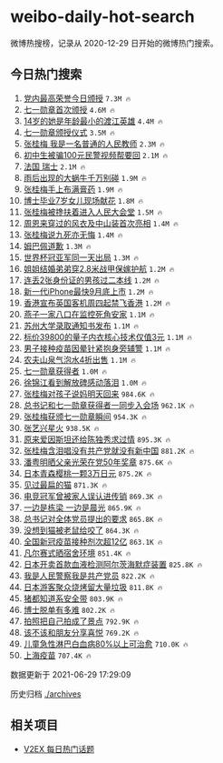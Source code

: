 # weibo-daily-hot-search

微博热搜榜，记录从 2020-12-29 日开始的微博热门搜索。

## 今日热门搜索

<!-- BEGIN -->

1. [党内最高荣誉今日颁授](https://s.weibo.com/weibo?q=%23%E5%85%9A%E5%86%85%E6%9C%80%E9%AB%98%E8%8D%A3%E8%AA%89%E4%BB%8A%E6%97%A5%E9%A2%81%E6%8E%88%23&Refer=top) `7.3M 🔥`
1. [七一勋章首次颁授](https://s.weibo.com/weibo?q=%23%E4%B8%83%E4%B8%80%E5%8B%8B%E7%AB%A0%E9%A6%96%E6%AC%A1%E9%A2%81%E6%8E%88%23&Refer=top) `4.6M 🔥`
1. [14岁的她是年龄最小的渡江英雄](https://s.weibo.com/weibo?q=%2314%E5%B2%81%E7%9A%84%E5%A5%B9%E6%98%AF%E5%B9%B4%E9%BE%84%E6%9C%80%E5%B0%8F%E7%9A%84%E6%B8%A1%E6%B1%9F%E8%8B%B1%E9%9B%84%23&Refer=top) `4.4M 🔥`
1. [七一勋章颁授仪式](https://s.weibo.com/weibo?q=%23%E4%B8%83%E4%B8%80%E5%8B%8B%E7%AB%A0%E9%A2%81%E6%8E%88%E4%BB%AA%E5%BC%8F%23&Refer=top) `3.5M 🔥`
1. [张桂梅 我是一名普通的人民教师](https://s.weibo.com/weibo?q=%E5%BC%A0%E6%A1%82%E6%A2%85%20%E6%88%91%E6%98%AF%E4%B8%80%E5%90%8D%E6%99%AE%E9%80%9A%E7%9A%84%E4%BA%BA%E6%B0%91%E6%95%99%E5%B8%88&Refer=top) `2.3M 🔥`
1. [初中生被骗100元民警视频帮要回](https://s.weibo.com/weibo?q=%23%E5%88%9D%E4%B8%AD%E7%94%9F%E8%A2%AB%E9%AA%97100%E5%85%83%E6%B0%91%E8%AD%A6%E8%A7%86%E9%A2%91%E5%B8%AE%E8%A6%81%E5%9B%9E%23&Refer=top) `2.1M 🔥`
1. [法国 瑞士](https://s.weibo.com/weibo?q=%E6%B3%95%E5%9B%BD%20%E7%91%9E%E5%A3%AB&Refer=top) `2.1M 🔥`
1. [雨后出现的大蜗牛千万别碰](https://s.weibo.com/weibo?q=%23%E9%9B%A8%E5%90%8E%E5%87%BA%E7%8E%B0%E7%9A%84%E5%A4%A7%E8%9C%97%E7%89%9B%E5%8D%83%E4%B8%87%E5%88%AB%E7%A2%B0%23&Refer=top) `1.9M 🔥`
1. [张桂梅手上布满膏药](https://s.weibo.com/weibo?q=%23%E5%BC%A0%E6%A1%82%E6%A2%85%E6%89%8B%E4%B8%8A%E5%B8%83%E6%BB%A1%E8%86%8F%E8%8D%AF%23&Refer=top) `1.9M 🔥`
1. [博士毕业7岁女儿现场献花](https://s.weibo.com/weibo?q=%23%E5%8D%9A%E5%A3%AB%E6%AF%95%E4%B8%9A7%E5%B2%81%E5%A5%B3%E5%84%BF%E7%8E%B0%E5%9C%BA%E7%8C%AE%E8%8A%B1%23&Refer=top) `1.8M 🔥`
1. [张桂梅被搀扶着进入人民大会堂](https://s.weibo.com/weibo?q=%23%E5%BC%A0%E6%A1%82%E6%A2%85%E8%A2%AB%E6%90%80%E6%89%B6%E7%9D%80%E8%BF%9B%E5%85%A5%E4%BA%BA%E6%B0%91%E5%A4%A7%E4%BC%9A%E5%A0%82%23&Refer=top) `1.5M 🔥`
1. [周恩来穿过的风衣及中山装首次亮相](https://s.weibo.com/weibo?q=%23%E5%91%A8%E6%81%A9%E6%9D%A5%E7%A9%BF%E8%BF%87%E7%9A%84%E9%A3%8E%E8%A1%A3%E5%8F%8A%E4%B8%AD%E5%B1%B1%E8%A3%85%E9%A6%96%E6%AC%A1%E4%BA%AE%E7%9B%B8%23&Refer=top) `1.4M 🔥`
1. [张桂梅说九死亦无悔](https://s.weibo.com/weibo?q=%23%E5%BC%A0%E6%A1%82%E6%A2%85%E8%AF%B4%E4%B9%9D%E6%AD%BB%E4%BA%A6%E6%97%A0%E6%82%94%23&Refer=top) `1.4M 🔥`
1. [姆巴佩道歉](https://s.weibo.com/weibo?q=%23%E5%A7%86%E5%B7%B4%E4%BD%A9%E9%81%93%E6%AD%89%23&Refer=top) `1.3M 🔥`
1. [世界杯冠亚军同一天出局](https://s.weibo.com/weibo?q=%23%E4%B8%96%E7%95%8C%E6%9D%AF%E5%86%A0%E4%BA%9A%E5%86%9B%E5%90%8C%E4%B8%80%E5%A4%A9%E5%87%BA%E5%B1%80%23&Refer=top) `1.3M 🔥`
1. [姐姐结婚弟弟穿2.8米战甲保嫁护航](https://s.weibo.com/weibo?q=%23%E5%A7%90%E5%A7%90%E7%BB%93%E5%A9%9A%E5%BC%9F%E5%BC%9F%E7%A9%BF2.8%E7%B1%B3%E6%88%98%E7%94%B2%E4%BF%9D%E5%AB%81%E6%8A%A4%E8%88%AA%23&Refer=top) `1.2M 🔥`
1. [连丢2张身份证的男孩过二本线](https://s.weibo.com/weibo?q=%23%E8%BF%9E%E4%B8%A22%E5%BC%A0%E8%BA%AB%E4%BB%BD%E8%AF%81%E7%9A%84%E7%94%B7%E5%AD%A9%E8%BF%87%E4%BA%8C%E6%9C%AC%E7%BA%BF%23&Refer=top) `1.2M 🔥`
1. [新一代iPhone最快9月底上市](https://s.weibo.com/weibo?q=%23%E6%96%B0%E4%B8%80%E4%BB%A3iPhone%E6%9C%80%E5%BF%AB9%E6%9C%88%E5%BA%95%E4%B8%8A%E5%B8%82%23&Refer=top) `1.2M 🔥`
1. [香港宣布英国客机周四起禁飞香港](https://s.weibo.com/weibo?q=%23%E9%A6%99%E6%B8%AF%E5%AE%A3%E5%B8%83%E8%8B%B1%E5%9B%BD%E5%AE%A2%E6%9C%BA%E5%91%A8%E5%9B%9B%E8%B5%B7%E7%A6%81%E9%A3%9E%E9%A6%99%E6%B8%AF%23&Refer=top) `1.2M 🔥`
1. [燕子一家八口在监控死角安家](https://s.weibo.com/weibo?q=%23%E7%87%95%E5%AD%90%E4%B8%80%E5%AE%B6%E5%85%AB%E5%8F%A3%E5%9C%A8%E7%9B%91%E6%8E%A7%E6%AD%BB%E8%A7%92%E5%AE%89%E5%AE%B6%23&Refer=top) `1.1M 🔥`
1. [苏州大学录取通知书发布](https://s.weibo.com/weibo?q=%23%E8%8B%8F%E5%B7%9E%E5%A4%A7%E5%AD%A6%E5%BD%95%E5%8F%96%E9%80%9A%E7%9F%A5%E4%B9%A6%E5%8F%91%E5%B8%83%23&Refer=top) `1.1M 🔥`
1. [标价39800的量子内衣核心技术仅值3元](https://s.weibo.com/weibo?q=%23%E6%A0%87%E4%BB%B739800%E7%9A%84%E9%87%8F%E5%AD%90%E5%86%85%E8%A1%A3%E6%A0%B8%E5%BF%83%E6%8A%80%E6%9C%AF%E4%BB%85%E5%80%BC3%E5%85%83%23&Refer=top) `1.1M 🔥`
1. [男子接种疫苗因晕针紧抱身旁辅警](https://s.weibo.com/weibo?q=%23%E7%94%B7%E5%AD%90%E6%8E%A5%E7%A7%8D%E7%96%AB%E8%8B%97%E5%9B%A0%E6%99%95%E9%92%88%E7%B4%A7%E6%8A%B1%E8%BA%AB%E6%97%81%E8%BE%85%E8%AD%A6%23&Refer=top) `1.1M 🔥`
1. [农夫山泉气泡水4折出售](https://s.weibo.com/weibo?q=%23%E5%86%9C%E5%A4%AB%E5%B1%B1%E6%B3%89%E6%B0%94%E6%B3%A1%E6%B0%B44%E6%8A%98%E5%87%BA%E5%94%AE%23&Refer=top) `1.1M 🔥`
1. [七一勋章获得者](https://s.weibo.com/weibo?q=%23%E4%B8%83%E4%B8%80%E5%8B%8B%E7%AB%A0%E8%8E%B7%E5%BE%97%E8%80%85%23&Refer=top) `1.0M 🔥`
1. [徐锦江看到解放碑感动落泪](https://s.weibo.com/weibo?q=%23%E5%BE%90%E9%94%A6%E6%B1%9F%E7%9C%8B%E5%88%B0%E8%A7%A3%E6%94%BE%E7%A2%91%E6%84%9F%E5%8A%A8%E8%90%BD%E6%B3%AA%23&Refer=top) `1.0M 🔥`
1. [张桂梅对孩子说妈明天回来](https://s.weibo.com/weibo?q=%23%E5%BC%A0%E6%A1%82%E6%A2%85%E5%AF%B9%E5%AD%A9%E5%AD%90%E8%AF%B4%E5%A6%88%E6%98%8E%E5%A4%A9%E5%9B%9E%E6%9D%A5%23&Refer=top) `984.6K 🔥`
1. [总书记和七一勋章获得者一同步入会场](https://s.weibo.com/weibo?q=%23%E6%80%BB%E4%B9%A6%E8%AE%B0%E5%92%8C%E4%B8%83%E4%B8%80%E5%8B%8B%E7%AB%A0%E8%8E%B7%E5%BE%97%E8%80%85%E4%B8%80%E5%90%8C%E6%AD%A5%E5%85%A5%E4%BC%9A%E5%9C%BA%23&Refer=top) `962.1K 🔥`
1. [张桂梅获颁七一勋章瞬间](https://s.weibo.com/weibo?q=%23%E5%BC%A0%E6%A1%82%E6%A2%85%E8%8E%B7%E9%A2%81%E4%B8%83%E4%B8%80%E5%8B%8B%E7%AB%A0%E7%9E%AC%E9%97%B4%23&Refer=top) `954.3K 🔥`
1. [张艺兴星火](https://s.weibo.com/weibo?q=%23%E5%BC%A0%E8%89%BA%E5%85%B4%E6%98%9F%E7%81%AB%23&Refer=top) `938.5K 🔥`
1. [原来爱因斯坦还给陈独秀求过情](https://s.weibo.com/weibo?q=%23%E5%8E%9F%E6%9D%A5%E7%88%B1%E5%9B%A0%E6%96%AF%E5%9D%A6%E8%BF%98%E7%BB%99%E9%99%88%E7%8B%AC%E7%A7%80%E6%B1%82%E8%BF%87%E6%83%85%23&Refer=top) `895.3K 🔥`
1. [张桂梅含泪唱没有共产党就没有新中国](https://s.weibo.com/weibo?q=%23%E5%BC%A0%E6%A1%82%E6%A2%85%E5%90%AB%E6%B3%AA%E5%94%B1%E6%B2%A1%E6%9C%89%E5%85%B1%E4%BA%A7%E5%85%9A%E5%B0%B1%E6%B2%A1%E6%9C%89%E6%96%B0%E4%B8%AD%E5%9B%BD%23&Refer=top) `881.2K 🔥`
1. [潘粤明晒父亲光荣在党50年奖章](https://s.weibo.com/weibo?q=%23%E6%BD%98%E7%B2%A4%E6%98%8E%E6%99%92%E7%88%B6%E4%BA%B2%E5%85%89%E8%8D%A3%E5%9C%A8%E5%85%9A50%E5%B9%B4%E5%A5%96%E7%AB%A0%23&Refer=top) `875.6K 🔥`
1. [日本青森樱桃一颗3万日元](https://s.weibo.com/weibo?q=%23%E6%97%A5%E6%9C%AC%E9%9D%92%E6%A3%AE%E6%A8%B1%E6%A1%83%E4%B8%80%E9%A2%973%E4%B8%87%E6%97%A5%E5%85%83%23&Refer=top) `875.2K 🔥`
1. [见过最扁的猫](https://s.weibo.com/weibo?q=%23%E8%A7%81%E8%BF%87%E6%9C%80%E6%89%81%E7%9A%84%E7%8C%AB%23&Refer=top) `871.3K 🔥`
1. [电竞冠军曾被家人误认进传销](https://s.weibo.com/weibo?q=%23%E7%94%B5%E7%AB%9E%E5%86%A0%E5%86%9B%E6%9B%BE%E8%A2%AB%E5%AE%B6%E4%BA%BA%E8%AF%AF%E8%AE%A4%E8%BF%9B%E4%BC%A0%E9%94%80%23&Refer=top) `869.3K 🔥`
1. [一边是栋梁 一边是晨光](https://s.weibo.com/weibo?q=%E4%B8%80%E8%BE%B9%E6%98%AF%E6%A0%8B%E6%A2%81%20%E4%B8%80%E8%BE%B9%E6%98%AF%E6%99%A8%E5%85%89&Refer=top) `865.9K 🔥`
1. [总书记对全体党员提出的要求](https://s.weibo.com/weibo?q=%23%E6%80%BB%E4%B9%A6%E8%AE%B0%E5%AF%B9%E5%85%A8%E4%BD%93%E5%85%9A%E5%91%98%E6%8F%90%E5%87%BA%E7%9A%84%E8%A6%81%E6%B1%82%23&Refer=top) `865.8K 🔥`
1. [没想到猫被老鼠给咬了](https://s.weibo.com/weibo?q=%23%E6%B2%A1%E6%83%B3%E5%88%B0%E7%8C%AB%E8%A2%AB%E8%80%81%E9%BC%A0%E7%BB%99%E5%92%AC%E4%BA%86%23&Refer=top) `864.3K 🔥`
1. [全国新冠疫苗接种剂次超12亿](https://s.weibo.com/weibo?q=%23%E5%85%A8%E5%9B%BD%E6%96%B0%E5%86%A0%E7%96%AB%E8%8B%97%E6%8E%A5%E7%A7%8D%E5%89%82%E6%AC%A1%E8%B6%8512%E4%BA%BF%23&Refer=top) `863.1K 🔥`
1. [凡尔赛式晒宿舍环境](https://s.weibo.com/weibo?q=%23%E5%87%A1%E5%B0%94%E8%B5%9B%E5%BC%8F%E6%99%92%E5%AE%BF%E8%88%8D%E7%8E%AF%E5%A2%83%23&Refer=top) `851.4K 🔥`
1. [日本开卖首款血液检测阿尔茨海默症装置](https://s.weibo.com/weibo?q=%23%E6%97%A5%E6%9C%AC%E5%BC%80%E5%8D%96%E9%A6%96%E6%AC%BE%E8%A1%80%E6%B6%B2%E6%A3%80%E6%B5%8B%E9%98%BF%E5%B0%94%E8%8C%A8%E6%B5%B7%E9%BB%98%E7%97%87%E8%A3%85%E7%BD%AE%23&Refer=top) `825.8K 🔥`
1. [我是人民警察我是共产党员](https://s.weibo.com/weibo?q=%23%E6%88%91%E6%98%AF%E4%BA%BA%E6%B0%91%E8%AD%A6%E5%AF%9F%E6%88%91%E6%98%AF%E5%85%B1%E4%BA%A7%E5%85%9A%E5%91%98%23&Refer=top) `822.2K 🔥`
1. [日本游客聚众烧烤留大量垃圾](https://s.weibo.com/weibo?q=%23%E6%97%A5%E6%9C%AC%E6%B8%B8%E5%AE%A2%E8%81%9A%E4%BC%97%E7%83%A7%E7%83%A4%E7%95%99%E5%A4%A7%E9%87%8F%E5%9E%83%E5%9C%BE%23&Refer=top) `811.8K 🔥`
1. [猪都知道系安全带](https://s.weibo.com/weibo?q=%23%E7%8C%AA%E9%83%BD%E7%9F%A5%E9%81%93%E7%B3%BB%E5%AE%89%E5%85%A8%E5%B8%A6%23&Refer=top) `803.9K 🔥`
1. [博士脱单有多难](https://s.weibo.com/weibo?q=%23%E5%8D%9A%E5%A3%AB%E8%84%B1%E5%8D%95%E6%9C%89%E5%A4%9A%E9%9A%BE%23&Refer=top) `802.2K 🔥`
1. [拍照把自己拍成了景点](https://s.weibo.com/weibo?q=%23%E6%8B%8D%E7%85%A7%E6%8A%8A%E8%87%AA%E5%B7%B1%E6%8B%8D%E6%88%90%E4%BA%86%E6%99%AF%E7%82%B9%23&Refer=top) `792.9K 🔥`
1. [该不该和朋友分享喜悦](https://s.weibo.com/weibo?q=%23%E8%AF%A5%E4%B8%8D%E8%AF%A5%E5%92%8C%E6%9C%8B%E5%8F%8B%E5%88%86%E4%BA%AB%E5%96%9C%E6%82%A6%23&Refer=top) `769.2K 🔥`
1. [儿童急性淋巴白血病80%以上可治愈](https://s.weibo.com/weibo?q=%23%E5%84%BF%E7%AB%A5%E6%80%A5%E6%80%A7%E6%B7%8B%E5%B7%B4%E7%99%BD%E8%A1%80%E7%97%8580%25%E4%BB%A5%E4%B8%8A%E5%8F%AF%E6%B2%BB%E6%84%88%23&Refer=top) `710.0K 🔥`
1. [上海疫苗](https://s.weibo.com/weibo?q=%E4%B8%8A%E6%B5%B7%E7%96%AB%E8%8B%97&Refer=top) `707.4K 🔥`

数据更新于 2021-06-29 17:29:09

<!-- END -->

历史归档 [./archives](./archives)

## 相关项目

- [V2EX 每日热门话题](https://github.com/boojack/v2ex-daily-hot-topic)
